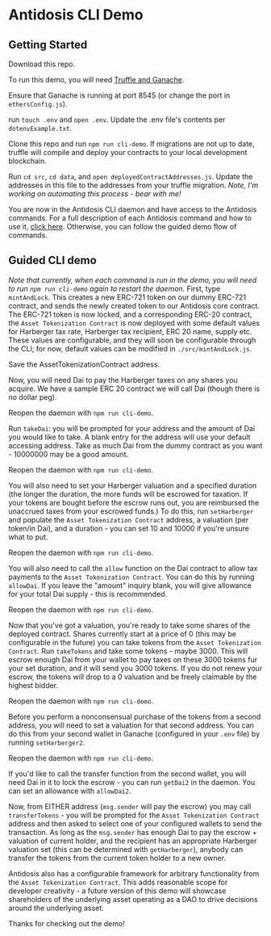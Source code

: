 # Antidosis CLI Demo

## Getting Started
Download this repo. 

To run this demo, you will need [Truffle and Ganache](https://truffleframework.com/docs).

Ensure that Ganache is running at port 8545 (or change the port in `ethersConfig.js`).

run `touch .env` and `open .env`.
Update the .env file's contents per `dotenvExample.txt`.

Clone this repo and run `npm run cli-demo`. If migrations are not up to date, truffle will compile and deploy your contracts to your local development blockchain. 

Run `cd src`, `cd data`, and `open deployedContractAddresses.js`. Update the addresses in this file to the addresses from your truffle migration. *Note, I'm working on automating this process - bear with me!*

You are now in the Antidosis CLI daemon and have access to the Antidosis commands. For a full description of each Antidosis command and how to use it, [click here](https://github.com/ps2-controller/Antidosis/blob/master/documents/cli-demo-commands.md). Otherwise, you can follow the guided demo flow of commands.

## Guided CLI demo
*Note that currently, when each command is run in the demo, you will need to run `npm run cli-demo` again to restart the daemon.*
First, type `mintAndLock`. This creates a new ERC-721 token on our dummy ERC-721 contract, and sends the newly created token to our Antidosis core contract. The ERC-721 token is now locked, and a corresponding ERC-20 contract, the `Asset Tokenization Contract` is now deployed with some default values for Harberger tax rate, Harberger tax recipient, ERC 20 name, supply etc. These values are configurable, and they will soon be configurable through the CLI; for now, default values can be modified in `./src/mintAndLock.js`. 

Save the AssetTokenizationContract address.

Now, you will need Dai to pay the Harberger taxes on any shares you acquire. We have a sample ERC 20 contract we will call Dai (though there is no dollar peg). 

Reopen the daemon with `npm run cli-demo`.

Run `takeDai`: you will be prompted for your address and the amount of Dai you would like to take. A blank entry for the address will use your default accessing address. Take as much Dai from the dummy contract as you want - 10000000 may be a good amount. 

Reopen the daemon with `npm run cli-demo`.

You will also need to set your Harberger valuation and a specified duration (the longer the duration, the more funds will be escrowed for taxation. If your tokens are bought before the escrow runs out, you are reimbursed the unaccrued taxes from your escrowed funds.) To do this, run `setHarberger` and populate the `Asset Tokenization Contract` address, a valuation (per token/in Dai), and a duration - you can set 10 and 10000 if you're unsure what to put. 

Reopen the daemon with `npm run cli-demo`.

You will also need to call the `allow` function on the Dai contract to allow tax payments to the `Asset Tokenization Contract`. You can do this by running `allowDai`. If you leave the "amount" inquiry blank, you will give allowance for your total Dai supply - this is recommended. 

Reopen the daemon with `npm run cli-demo`.

Now that you've got a valuation, you're ready to take some shares of the deployed contract. Shares currently start at a price of 0 (this may be configurable in the future) you can take tokens from the `Asset Tokenization Contract`. Run `takeTokens` and take some tokens - maybe 3000. This will escrow enough Dai from your wallet to pay taxes on these 3000 tokens fur your set duration, and it will send you 3000 tokens. If you do not renew your escrow, the tokens will drop to a 0 valuation and be freely claimable by the highest bidder. 

Reopen the daemon with `npm run cli-demo`.

Before you perform a nonconsensual purchase of the tokens from a second address, you will need to set a valuation for that second address. You can do this from your second wallet in Ganache (configured in your `.env` file) by running `setHarberger2`.

Reopen the daemon with `npm run cli-demo`.

If you'd like to call the transfer function from the second wallet, you will need Dai in it to lock the escrow - you can run `getDai2` in the daemon. You can set an allowance with `allowDai2`.

Now, from EITHER address (`msg.sender` will pay the escrow) you may call `transferTokens` - you will be prompted for the `Asset Tokenization Contract` address and then asked to select one of your configured wallets to send the transaction. As long as the `msg.sender` has enough Dai to pay the escrow + valuation of current holder, and the recipient has an appropriate Harberger valuation set (this can be determined with `getHarberger`), anybody can transfer the tokens from the current token holder to a new owner. 

Antidosis also has a configurable framework for arbitrary functionality from the `Asset Tokenization Contract`. This adds reasonable scope for developer creativity -  a future version of this demo will showcase shareholders of the underlying asset operating as a DAO to drive decisions around the underlying asset. 

Thanks for checking out the demo! 

